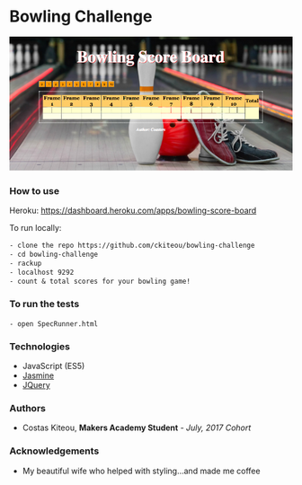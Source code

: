 Bowling Challenge
=================

<p align="center">
  <img src="./public/images/bowling_challenge_screenshot.png"/>
</p>


### How to use

Heroku: https://dashboard.heroku.com/apps/bowling-score-board

To run locally:
```
- clone the repo https://github.com/ckiteou/bowling-challenge
- cd bowling-challenge  
- rackup
- localhost 9292
- count & total scores for your bowling game!
```
### To run the tests
```
- open SpecRunner.html
```
### Technologies
- JavaScript (ES5)
- [Jasmine](https://jasmine.github.io/)
- [JQuery](https://jquery.com/)

### Authors ####
- Costas Kiteou, **Makers Academy Student** - _July, 2017 Cohort_

### Acknowledgements ####
- My beautiful wife who helped with styling...and made me coffee
